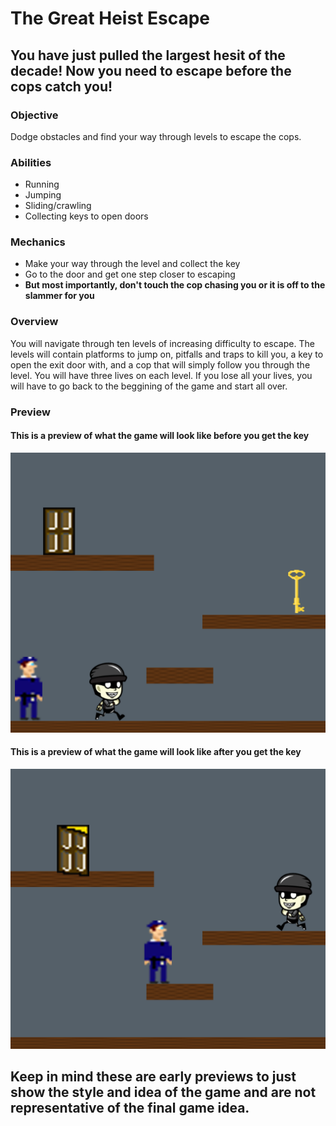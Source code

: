 # The Great Heist Escape
## You have just pulled the largest hesit of the decade! Now you need to escape before the cops catch you!
### Objective
Dodge obstacles and find your way through levels to escape the cops.
### Abilities
* Running
* Jumping
* Sliding/crawling
* Collecting keys to open doors
### Mechanics
* Make your way through the level and collect the key
* Go to the door and get one step closer to escaping
* __But most importantly, don't touch the cop chasing you or it is off to the slammer for you__
### Overview
You will navigate through ten levels of increasing difficulty to escape. The levels will contain platforms to jump on, pitfalls and traps to kill you, a key to open the exit door with, and a cop that will simply follow you through the level. You will have three lives on each level. If you lose all your lives, you will have to go back to the beggining of the game and start all over.
### Preview
#### This is a preview of what the game will look like before you get the key
![This is a preiview of the game](https://github.com/mwh2719/IGME-230/blob/master/Project1-Preview1.png)
#### This is a preview of what the game will look like after you get the key
![This is a preiview of the game](https://github.com/mwh2719/IGME-230/blob/master/Project1-Preview2.png)
## Keep in mind these are early previews to just show the style and idea of the game and are not representative of the final game idea.
